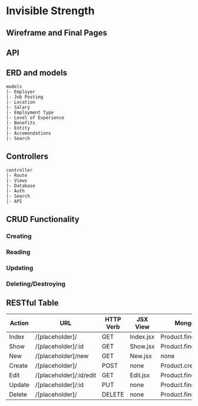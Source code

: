 <h1>Invisible Strength</h1>
<h2>Wireframe and Final Pages</h2>

<h2>API</h2>

<h2>ERD and models</h2>


```
models
|- Employer
|- Job Posting
|- Location
|- Salary
|- Employment Type
|- Level of Experience
|- Benefits
|- Entity
|- Accomondations
|- Search
```
<h2>Controllers</h2>

```
controller
|- Route
|- Views
|- Database
|- Auth
|- Search
|- API
```
<h2>CRUD Functionality</h2>
<h3>Creating</h3>
<h3>Reading</h3>
<h3>Updating</h3>
<h3>Deleting/Destroying</h3>


<h2>RESTful Table</h2>

| Action |        URL      | HTTP Verb | JSX View |     Mongoose Method       |
|--------|-----------------|-----------|----------|---------------------------|
| Index  |    /[placeholder]/    |  GET      |Index.jsx |       Product.find()      |
|  Show  | /[placeholder]/:id    |  GET      | Show.jsx |      Product.findById()   |
|   New  | /[placeholder]/new    |  GET      | New.jsx  |            none           |
|Create  |    /[placeholder]/    |  POST     |   none   |  Product.create(req.body) |
|  Edit  |/[placeholder]/:id/edit|  GET      | Edit.jsx |     Product.findById()    |
|Update  | /[placeholder]/:id    |  PUT      |  none    |Product.findByIdAndUpdate()|
|Delete  |    /[placeholder]/    |  DELETE   |  none    |Product.findByIdAndDelete()| 